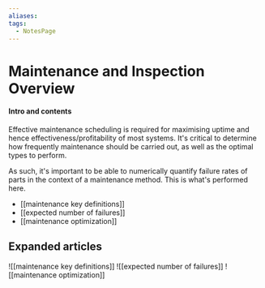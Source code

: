 ```yaml
---
aliases: 
tags:
  - NotesPage
---
```


# Maintenance and Inspection Overview

#### Intro and contents

Effective maintenance scheduling is required for maximising uptime and hence effectiveness/profitability of most systems. It's critical to determine how frequently maintenance should be carried out, as well as the optimal types to perform. 

As such, it's important to be able to numerically quantify failure rates of parts in the context of a maintenance method. This is what's performed here.

- [[maintenance key definitions]]
- [[expected number of failures]]
- [[maintenance optimization]]


## Expanded articles

![[maintenance key definitions]]
![[expected number of failures]]
![[maintenance optimization]]